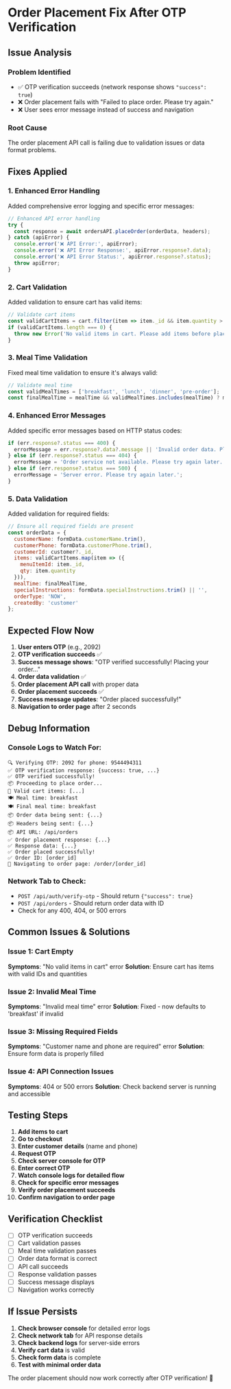 # Order Placement Fix After OTP Verification

## Issue Analysis

### Problem Identified
- ✅ OTP verification succeeds (network response shows `"success": true`)
- ❌ Order placement fails with "Failed to place order. Please try again."
- ❌ User sees error message instead of success and navigation

### Root Cause
The order placement API call is failing due to validation issues or data format problems.

## Fixes Applied

### 1. Enhanced Error Handling
Added comprehensive error logging and specific error messages:
```javascript
// Enhanced API error handling
try {
  const response = await ordersAPI.placeOrder(orderData, headers);
} catch (apiError) {
  console.error('❌ API Error:', apiError);
  console.error('❌ API Error Response:', apiError.response?.data);
  console.error('❌ API Error Status:', apiError.response?.status);
  throw apiError;
}
```

### 2. Cart Validation
Added validation to ensure cart has valid items:
```javascript
// Validate cart items
const validCartItems = cart.filter(item => item._id && item.quantity > 0);
if (validCartItems.length === 0) {
  throw new Error('No valid items in cart. Please add items before placing order.');
}
```

### 3. Meal Time Validation
Fixed meal time validation to ensure it's always valid:
```javascript
// Validate meal time
const validMealTimes = ['breakfast', 'lunch', 'dinner', 'pre-order'];
const finalMealTime = mealTime && validMealTimes.includes(mealTime) ? mealTime : 'breakfast';
```

### 4. Enhanced Error Messages
Added specific error messages based on HTTP status codes:
```javascript
if (err.response?.status === 400) {
  errorMessage = err.response?.data?.message || 'Invalid order data. Please check your details.';
} else if (err.response?.status === 404) {
  errorMessage = 'Order service not available. Please try again later.';
} else if (err.response?.status === 500) {
  errorMessage = 'Server error. Please try again later.';
}
```

### 5. Data Validation
Added validation for required fields:
```javascript
// Ensure all required fields are present
const orderData = {
  customerName: formData.customerName.trim(),
  customerPhone: formData.customerPhone.trim(),
  customerId: customer?._id,
  items: validCartItems.map(item => ({
    menuItemId: item._id,
    qty: item.quantity
  })),
  mealTime: finalMealTime,
  specialInstructions: formData.specialInstructions.trim() || '',
  orderType: 'NOW',
  createdBy: 'customer'
};
```

## Expected Flow Now

1. **User enters OTP** (e.g., 2092)
2. **OTP verification succeeds** ✅
3. **Success message shows**: "OTP verified successfully! Placing your order..."
4. **Order data validation** ✅
5. **Order placement API call** with proper data
6. **Order placement succeeds** ✅
7. **Success message updates**: "Order placed successfully!"
8. **Navigation to order page** after 2 seconds

## Debug Information

### Console Logs to Watch For:
```
🔍 Verifying OTP: 2092 for phone: 9544494311
✅ OTP verification response: {success: true, ...}
✅ OTP verified successfully!
📦 Proceeding to place order...
🛒 Valid cart items: [...]
🍽️ Meal time: breakfast
🍽️ Final meal time: breakfast
📦 Order data being sent: {...}
📦 Headers being sent: {...}
📦 API URL: /api/orders
✅ Order placement response: {...}
✅ Response data: {...}
✅ Order placed successfully!
✅ Order ID: [order_id]
🚀 Navigating to order page: /order/[order_id]
```

### Network Tab to Check:
- `POST /api/auth/verify-otp` - Should return `{"success": true}`
- `POST /api/orders` - Should return order data with ID
- Check for any 400, 404, or 500 errors

## Common Issues & Solutions

### Issue 1: Cart Empty
**Symptoms**: "No valid items in cart" error
**Solution**: Ensure cart has items with valid IDs and quantities

### Issue 2: Invalid Meal Time
**Symptoms**: "Invalid meal time" error
**Solution**: Fixed - now defaults to 'breakfast' if invalid

### Issue 3: Missing Required Fields
**Symptoms**: "Customer name and phone are required" error
**Solution**: Ensure form data is properly filled

### Issue 4: API Connection Issues
**Symptoms**: 404 or 500 errors
**Solution**: Check backend server is running and accessible

## Testing Steps

1. **Add items to cart**
2. **Go to checkout**
3. **Enter customer details** (name and phone)
4. **Request OTP**
5. **Check server console for OTP**
6. **Enter correct OTP**
7. **Watch console logs for detailed flow**
8. **Check for specific error messages**
9. **Verify order placement succeeds**
10. **Confirm navigation to order page**

## Verification Checklist

- [ ] OTP verification succeeds
- [ ] Cart validation passes
- [ ] Meal time validation passes
- [ ] Order data format is correct
- [ ] API call succeeds
- [ ] Response validation passes
- [ ] Success message displays
- [ ] Navigation works correctly

## If Issue Persists

1. **Check browser console** for detailed error logs
2. **Check network tab** for API response details
3. **Check backend logs** for server-side errors
4. **Verify cart data** is valid
5. **Check form data** is complete
6. **Test with minimal order data**

The order placement should now work correctly after OTP verification! 🎉
